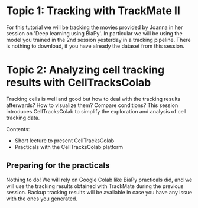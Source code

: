 # Topic 1: Tracking with TrackMate II

For this tutorial we will be tracking the movies provided by Joanna in her session on 'Deep learning using BiaPy'.
In particular we will be using the model you trained in the 2nd session yesterday in a tracking pipeline.
There is nothing to download, if you have already the dataset from this session.


# Topic 2: Analyzing cell tracking results with CellTracksColab

Tracking cells is well and good but how to deal with the tracking results afterwards? How to visualize them? Compare conditions? This session introduces CellTracksColab to simplify the exploration and analysis of cell tracking data.

Contents:

- Short lecture to present CellTracksColab
- Practicals with the CellTracksColab platform

## Preparing for the practicals

Nothing to do! We will rely on Google Colab like BiaPy practicals did, and we will use the tracking results obtained with TrackMate during the previous session. Backup tracking results will be available in case you have any issue with the ones you generated.
